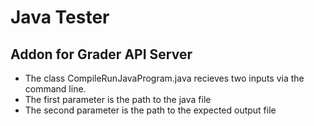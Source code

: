 <h1>Java Tester</h1>
<h2>Addon for Grader API Server</h2>
<ul>
<li>The class CompileRunJavaProgram.java recieves two inputs via the command line. </li>
<li>The first parameter is the path to the java file</li>
<li>The second parameter is the path to the expected output file</li>
</ul>
